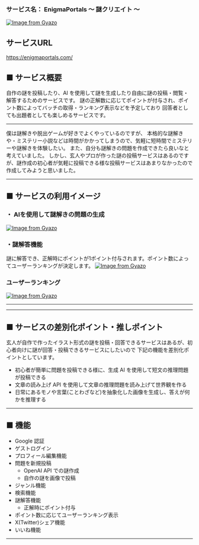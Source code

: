 ### サービス名： EnigmaPortals 〜 謎クリエイト 〜
[![Image from Gyazo](https://i.gyazo.com/0d8b483df7e4c9eb17e3b01e828333da.png)](https://gyazo.com/0d8b483df7e4c9eb17e3b01e828333da)
## サービスURL
https://enigmaportals.com/

## ■ サービス概要
自作の謎を投稿したり、AI を使用して謎を生成したり自由に謎の投稿・閲覧・解答するためのサービスです。
謎の正解数に応じてポイントが付与され、ポイント数によってバッチの取得・ランキング表示などを予定しており
回答者としても出題者としても楽しめるサービスです。

---

僕は謎解きや脱出ゲームが好きでよくやっているのですが、
本格的な謎解きや・ミステリー小説などは時間がかかってしまうので、気軽に短時間でミステリーや謎解きを体験したい。
また、自分も謎解きの問題を作成できたら良いなと考えていました。
しかし、玄人やプロが作った謎の投稿サービスはあるのですが、謎作成の初心者が気軽に投稿できる様な投稿サービスはあまりなかったので作成してみようと思いました。

---

## ■ サービスの利用イメージ

### ・ AIを使用して謎解きの問題の生成
[![Image from Gyazo](https://i.gyazo.com/dc60fba4cf18a1688aced92075f69911.gif)](https://gyazo.com/dc60fba4cf18a1688aced92075f69911)

###  ・謎解答機能
謎に解答でき、正解時にポイントが1ポイント付与されます。ポイント数によってユーザーランキングが決定します。
[![Image from Gyazo](https://i.gyazo.com/9d0917bbb3ccb845625974bfac569031.gif)](https://gyazo.com/9d0917bbb3ccb845625974bfac569031)

### ユーザーランキング
[![Image from Gyazo](https://i.gyazo.com/1d78d22955c7a3f2ee06b77bb43afba7.gif)](https://gyazo.com/1d78d22955c7a3f2ee06b77bb43afba7)

---

---

## ■ サービスの差別化ポイント・推しポイント

玄人が自作で作ったイラスト形式の謎を投稿・回答できるサービスはあるが、初心者向けに謎が回答・投稿できるサービスにしたいので
下記の機能を差別化ポイントとしています。

- 初心者が簡単に問題を投稿できる様に、生成 AI を使用して短文の推理問題が投稿できる
- 文章の読み上げ API を使用して文章の推理問題を読み上げて世界観を作る
- 日常にあるモノや言葉(ことわざなど)を抽象化した画像を生成し、答えが何かを推理する

---

## ■ 機能
- Google 認証
- ゲストログイン
- プロフィール編集機能
- 問題を新規投稿
  + OpenAI API での謎作成
  + 自作の謎を画像で投稿
- ジャンル機能
- 検索機能
- 謎解答機能
  + 正解時にポイント付与
- ポイント数に応じてユーザーランキング表示
- X(Twitter)シェア機能
- いいね機能

---


